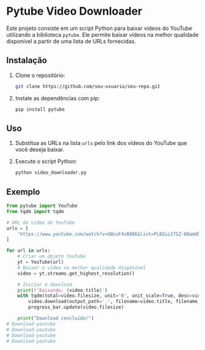 # Pytube Video Downloader

Este projeto consiste em um script Python para baixar vídeos do YouTube utilizando a biblioteca `pytube`. Ele permite baixar vídeos na melhor qualidade disponível a partir de uma lista de URLs fornecidas.

## Instalação

1. Clone o repositório:

    ```bash
    git clone https://github.com/seu-usuario/seu-repo.git
    ```

2. Instale as dependências com pip:

    ```bash
    pip install pytube
    ```

## Uso

1. Substitua as URLs na lista `urls` pelo link dos vídeos do YouTube que você deseja baixar.

2. Execute o script Python:

    ```bash
    python video_downloader.py
    ```

## Exemplo

```python
from pytube import YouTube
from tqdm import tqdm

# URL do vídeo do YouTube
urls = [
    'https://www.youtube.com/watch?v=GNsuF4xB80E&list=PL0Zuz27SZ-6NamGNr7dEqzNFEcZ_FAUVX&index=7'
]

for url in urls:
    # Criar um objeto YouTube
    yt = YouTube(url)
    # Baixar o vídeo na melhor qualidade disponível
    video = yt.streams.get_highest_resolution()

    # Iniciar o download
    print(f'Baixando: {video.title}')
    with tqdm(total=video.filesize, unit='B', unit_scale=True, desc=video.title, ascii=True) as progress_bar:
        video.download(output_path='.', filename=video.title, filename_prefix='')
        progress_bar.update(video.filesize)

    print("Download concluído!")
# Download-youtube
# Download-youtube
# Download-youtube
# Download-youtube
